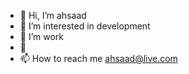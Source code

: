 - 👋 Hi, I’m ahsaad
- 👀 I’m interested in development
- 🌱 I’m work 
- 💞
- 📫 How to reach me ahsaad@live.com

<!---
ahsaad12/ahsaad12 is a ✨ special ✨ repository because its `README.md` (this file) appears on your GitHub profile.
You can click the Preview link to take a look at your changes.
--->
